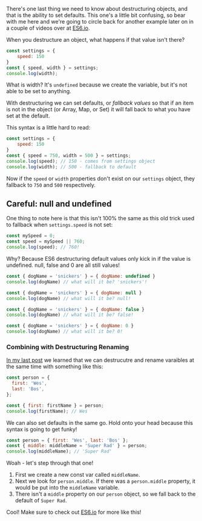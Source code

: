 There's one last thing we need to know about destructuring objects, and that is the ability to set defaults. This one's a little bit confusing, so bear with me here and we're going to circle back for another example later on in a couple of videos over at [ES6.io](https://ES6.io).

When you destructure an object, what happens if that value isn't there? 

```js
const settings = {
	speed: 150
}
const { speed, width } = settings; 
console.log(width);
```

What is width? It's `undefined` because we create the variable, but it's not able to be set to anything. 

With destructuring we can set defaults, or _fallback values_ so that if an item is not in the object (or Array, Map, or Set) it will fall back to what you have set at the default.

This syntax is a little hard to read:

```js
const settings = {
	speed: 150
}
const { speed = 750, width = 500 } = settings;
console.log(speed); // 150 - comes from settings object
console.log(width); // 500 - fallback to default
```

Now if the `speed` or `width` properties don't exist on our `settings` object, they fallback to `750` and `500` respectively.

## Careful: null and undefined

One thing to note here is that this isn't 100% the same as this old trick used to fallback when `settings.speed` is not set:

```js
const mySpeed = 0;
const speed = mySpeed || 760; 
console.log(speed); // 760!
```

Why? Because ES6 destructuring default values only kick in if the value is undefined. null, false and 0 are all still values!

```js
const { dogName = 'snickers' } = { dogName: undefined }
console.log(dogName) // what will it be? 'snickers'!

const { dogName = 'snickers' } = { dogName: null }
console.log(dogName) // what will it be? null!

const { dogName = 'snickers' } = { dogName: false }
console.log(dogName) // what will it be? false!

const { dogName = 'snickers' } = { dogName: 0 }
console.log(dogName) // what will it be? 0!
```


### Combining with Destructuring Renaming

[In my last post](http://wesbos.com/destructuring-renaming/) we learned that we can destrucutre and rename varaibles at the same time with something like this:

```js
const person = {
  first: 'Wes',
  last: 'Bos',
};

const { first: firstName } = person;
console.log(firstName); // Wes
```

We can also set defaults in the same go. Hold onto your head because this syntax is going to get funky!

```js
const person = { first: 'Wes', last: 'Bos' };
const { middle: middleName = 'Super Rad' } = person;
console.log(middleName); // 'Super Rad'
```

Woah - let's step through that one! 

1. First we create a new const var called `middleName`.
2. Next we look for `person.middle`. If there was a `person.middle` property, it would be put into the `middleName` variable.
3. There isn't a `middle` property on our `person` object, so we fall back to the default of `Super Rad`. 

Cool! Make sure to check out [ES6.io](https://ES6.io) for more like this!
